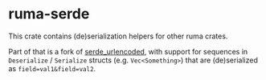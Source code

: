 # ruma-serde

This crate contains (de)serialization helpers for other ruma crates.

Part of that is a fork of [serde_urlencoded], with support for sequences in `Deserialize` /
`Serialize` structs (e.g. `Vec<Something>`) that are (de)serialized as `field=val1&field=val2`.

[serde_urlencoded]: https://github.com/nox/serde_urlencoded
